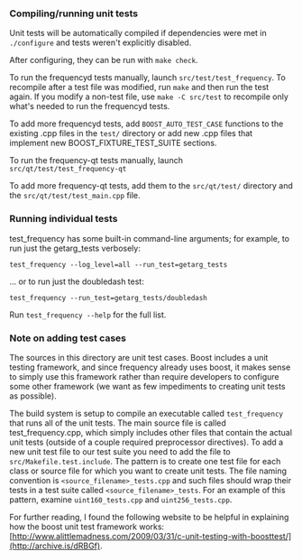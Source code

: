 ### Compiling/running unit tests

Unit tests will be automatically compiled if dependencies were met in `./configure`
and tests weren't explicitly disabled.

After configuring, they can be run with `make check`.

To run the frequencyd tests manually, launch `src/test/test_frequency`. To recompile
after a test file was modified, run `make` and then run the test again. If you
modify a non-test file, use `make -C src/test` to recompile only what's needed
to run the frequencyd tests.

To add more frequencyd tests, add `BOOST_AUTO_TEST_CASE` functions to the existing
.cpp files in the `test/` directory or add new .cpp files that
implement new BOOST_FIXTURE_TEST_SUITE sections.

To run the frequency-qt tests manually, launch `src/qt/test/test_frequency-qt`

To add more frequency-qt tests, add them to the `src/qt/test/` directory and
the `src/qt/test/test_main.cpp` file.

### Running individual tests

test_frequency has some built-in command-line arguments; for
example, to run just the getarg_tests verbosely:

    test_frequency --log_level=all --run_test=getarg_tests

... or to run just the doubledash test:

    test_frequency --run_test=getarg_tests/doubledash

Run `test_frequency --help` for the full list.

### Note on adding test cases

The sources in this directory are unit test cases.  Boost includes a
unit testing framework, and since frequency already uses boost, it makes
sense to simply use this framework rather than require developers to
configure some other framework (we want as few impediments to creating
unit tests as possible).

The build system is setup to compile an executable called `test_frequency`
that runs all of the unit tests.  The main source file is called
test_frequency.cpp, which simply includes other files that contain the
actual unit tests (outside of a couple required preprocessor
directives). To add a new unit test file to our test suite you need
to add the file to `src/Makefile.test.include`. The pattern is to
create one test file for each class or source file for which you want
to create unit tests.  The file naming convention is
`<source_filename>_tests.cpp` and such files should wrap their tests
in a test suite called `<source_filename>_tests`.  For an example of
this pattern, examine `uint160_tests.cpp` and `uint256_tests.cpp`.

For further reading, I found the following website to be helpful in
explaining how the boost unit test framework works:
[http://www.alittlemadness.com/2009/03/31/c-unit-testing-with-boosttest/](http://archive.is/dRBGf).
